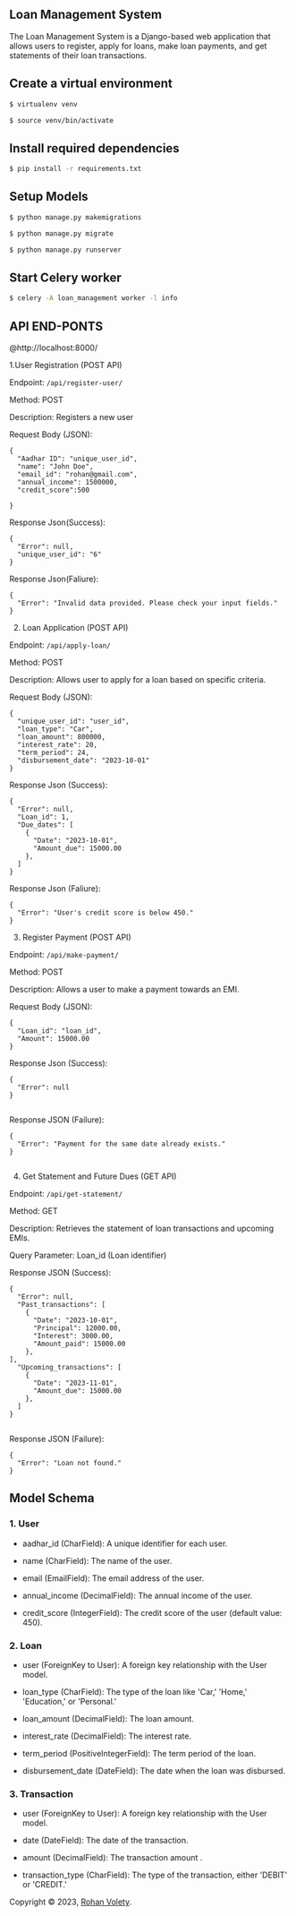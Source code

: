 ## Loan Management System

The Loan Management System is a Django-based web application that allows users to register, apply for loans, make loan payments, and get statements of their loan transactions. 


## Create a virtual environment  

```sh
$ virtualenv venv
```
```sh
$ source venv/bin/activate
```  

## Install  required dependencies
```sh
$ pip install -r requirements.txt
```
## Setup Models  

```sh
$ python manage.py makemigrations
```
```sh
$ python manage.py migrate 
```
```sh
$ python manage.py runserver
```
  
## Start Celery worker  

```sh
$ celery -A loan_management worker -l info
```



## API END-PONTS  
  
@http://localhost:8000/

1.User Registration (POST API)

Endpoint: `/api/register-user/`

Method: POST

Description: Registers a new user

Request Body (JSON):
```
{
  "Aadhar ID": "unique_user_id",
  "name": "John Doe",
  "email_id": "rohan@gmail.com",
  "annual_income": 1500000,
  "credit_score":500

}
```
Response Json(Success):
```
{
  "Error": null,
  "unique_user_id": "6"
}

```
Response Json(Faliure):

```
{
  "Error": "Invalid data provided. Please check your input fields."
}

```

2. Loan Application (POST API)

Endpoint: `/api/apply-loan/`

Method: POST

Description: Allows user to apply for a loan based on specific criteria.

Request Body (JSON):

```
{
  "unique_user_id": "user_id",
  "loan_type": "Car",
  "loan_amount": 800000,
  "interest_rate": 20,
  "term_period": 24,
  "disbursement_date": "2023-10-01"
}

```

Response Json (Success):
```
{
  "Error": null,
  "Loan_id": 1,
  "Due_dates": [
    {
      "Date": "2023-10-01",
      "Amount_due": 15000.00
    },
  ]
}

```
Response Json (Faliure):

```
{
  "Error": "User's credit score is below 450."
}
```
3. Register Payment (POST API)

Endpoint: `/api/make-payment/`

Method: POST

Description: Allows a user to make a payment towards an EMI.

Request Body (JSON):

```
{
  "Loan_id": "loan_id",
  "Amount": 15000.00
}

```
Response Json (Success):

```
{
  "Error": null
}


```
Response JSON (Failure):

```
{
  "Error": "Payment for the same date already exists."
}


```


4. Get Statement and Future Dues (GET API)

Endpoint: `/api/get-statement/`

Method: GET

Description: Retrieves the statement of loan transactions and upcoming EMIs.

Query Parameter: Loan_id (Loan identifier)

Response JSON (Success):

```
{
  "Error": null,
  "Past_transactions": [
    {
      "Date": "2023-10-01",
      "Principal": 12000.00,
      "Interest": 3000.00,
      "Amount_paid": 15000.00
    },
],
  "Upcoming_transactions": [
    {
      "Date": "2023-11-01",
      "Amount_due": 15000.00
    },
  ]
}


```
Response JSON (Failure):

```
{
  "Error": "Loan not found."
}

```


## Model Schema

### 1. **User**

* aadhar_id (CharField): A unique identifier for each user.

* name (CharField): The name of the user.

* email (EmailField): The email address of the user.

* annual_income (DecimalField): The annual income of the user.

* credit_score (IntegerField): The credit score of the user (default value: 450).

### 2. **Loan**

* user (ForeignKey to User): A foreign key relationship with the User model.

* loan_type (CharField): The type of the loan like 'Car,' 'Home,' 'Education,' or 'Personal.'

* loan_amount (DecimalField): The loan amount.

* interest_rate (DecimalField): The interest rate.

* term_period (PositiveIntegerField): The term period of the loan.

* disbursement_date (DateField): The date when the loan was disbursed.


### 3. **Transaction**

* user (ForeignKey to User): A foreign key relationship with the User model.

* date (DateField): The date of the transaction.

* amount (DecimalField): The transaction amount .

* transaction_type (CharField): The type of the transaction, either 'DEBIT' or 'CREDIT.'


Copyright © 2023, [Rohan Volety](https://github.com/RohanVolety).
